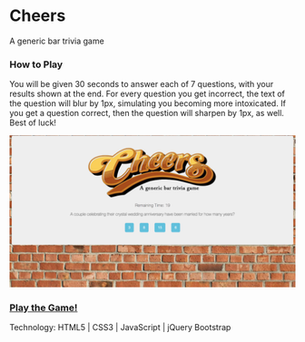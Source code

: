 # Cheers
A generic bar trivia game

### How to Play
You will be given 30 seconds to answer each of 7 questions, with your results shown at the end. For every question you get incorrect, the text of the question will blur by 1px, simulating you becoming more intoxicated. If you get a question correct, then the question will sharpen by 1px, as well. Best of luck!

![Screenshot of the game](assets/images/TriviaGame.png)

### [Play the Game!](https://ragobash.github.io/TriviaGame/)

Technology:
HTML5 | CSS3 | JavaScript | jQuery
Bootstrap
